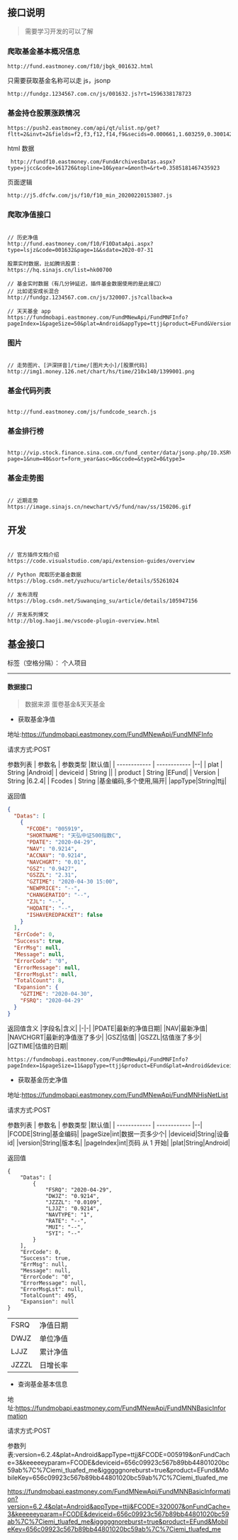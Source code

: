 ## 接口说明

> 需要学习开发的可以了解

### 爬取基金基本概况信息

```
http://fund.eastmoney.com/f10/jbgk_001632.html
```

只需要获取基金名称可以走 js，jsonp

```
http://fundgz.1234567.com.cn/js/001632.js?rt=1596338178723
```

### 基金持仓股票涨跌情况

```
https://push2.eastmoney.com/api/qt/ulist.np/get?fltt=2&invt=2&fields=f2,f3,f12,f14,f9&secids=0.000661,1.603259,0.300142,0.300122,0.002007,0.300601,1.600201,0.300529,0.300676,1.600867,&_=1599742806408
```

html 数据

```
 http://fundf10.eastmoney.com/FundArchivesDatas.aspx?type=jjcc&code=161726&topline=10&year=&month=&rt=0.3585181467435923
```

页面逻辑

```
http://j5.dfcfw.com/js/f10/f10_min_20200220153807.js
```

### 爬取净值接口

```

// 历史净值
http://fund.eastmoney.com/f10/F10DataApi.aspx?type=lsjz&code=001632&page=1&&sdate=2020-07-31

股票实时数据，比如腾讯股票：
https://hq.sinajs.cn/list=hk00700

// 基金实时数据（有几分钟延迟，插件基金数据使用的是此接口）
// 比如诺安成长混合
http://fundgz.1234567.com.cn/js/320007.js?callback=a

// 天天基金 app
https://fundmobapi.eastmoney.com/FundMNewApi/FundMNFInfo?pageIndex=1&pageSize=50&plat=Android&appType=ttjj&product=EFund&Version=1&deviceid=ssdfsdfsdf&Fcodes=320007,161726

```

### 图片

```

// 走势图片、[沪深拼音]/time/[图片大小]/[股票代码]
http://img1.money.126.net/chart/hs/time/210x140/1399001.png

```

### 基金代码列表

```

http://fund.eastmoney.com/js/fundcode_search.js

```

### 基金排行榜

```

http://vip.stock.finance.sina.com.cn/fund_center/data/jsonp.php/IO.XSRV2.CallbackList['hLfu5s99aaIUp7D4']/NetValueReturn_Service.NetValueReturnOpen?page=1&num=40&sort=form_year&asc=0&ccode=&type2=0&type3=

```

### 基金走势图

```

// 近期走势
https://image.sinajs.cn/newchart/v5/fund/nav/ss/150206.gif

```

## 开发

```

// 官方插件文档介绍
https://code.visualstudio.com/api/extension-guides/overview

// Python 爬取历史基金数据
https://blog.csdn.net/yuzhucu/article/details/55261024

// 发布流程
https://blog.csdn.net/Suwanqing_su/article/details/105947156

// 开发系列博文
http://blog.haoji.me/vscode-plugin-overview.html

```

## 基金接口

标签（空格分隔）： 个人项目

---

#### 数据接口

> 数据来源 蛋卷基金&天天基金

- 获取基金净值

地址:https://fundmobapi.eastmoney.com/FundMNewApi/FundMNFInfo

请求方式:POST

参数列表
| 参数名 | 参数类型 |默认值|
| ------------ | ------------ |--|
| plat | String |Android|
| deviceid | String ||
| product | String |EFund|
| Version | String |6.2.4|
| Fcodes | String |基金编码,多个使用,隔开|
|appType|String|ttjj|

返回值

```json
{
  "Datas": [
    {
      "FCODE": "005919",
      "SHORTNAME": "天弘中证500指数C",
      "PDATE": "2020-04-29",
      "NAV": "0.9214",
      "ACCNAV": "0.9214",
      "NAVCHGRT": "0.01",
      "GSZ": "0.9427",
      "GSZZL": "2.31",
      "GZTIME": "2020-04-30 15:00",
      "NEWPRICE": "--",
      "CHANGERATIO": "--",
      "ZJL": "--",
      "HQDATE": "--",
      "ISHAVEREDPACKET": false
    }
  ],
  "ErrCode": 0,
  "Success": true,
  "ErrMsg": null,
  "Message": null,
  "ErrorCode": "0",
  "ErrorMessage": null,
  "ErrorMsgLst": null,
  "TotalCount": 8,
  "Expansion": {
    "GZTIME": "2020-04-30",
    "FSRQ": "2020-04-29"
  }
}
```

返回值含义
|字段名|含义|
|-|-|
|PDATE|最新的净值日期|
|NAV|最新净值|
|NAVCHGRT|最新的净值涨了多少|
|GSZ|估值|
|GSZZL|估值涨了多少|
|GZTIME|估值的日期|

```
https://fundmobapi.eastmoney.com/FundMNewApi/FundMNFInfo?pageIndex=1&pageSize=11&appType=ttjj&product=EFund&plat=Android&deviceid=9e16077fca2fcr78ep0ltn98&Version=1&Fcodes=161725,320007,001632,161726,001071,007874,004857,420009,377240,002207,004855
```

- 获取基金历史净值

地址:https://fundmobapi.eastmoney.com/FundMNewApi/FundMNHisNetList

请求方式:POST

参数列表
| 参数名 | 参数类型 |默认值|
| ------------ | ------------ |--|
|FCODE|String|基金编码|
|pageSize|int|数据一页多少个|
|deviceid|String|设备 id|
|version|String|版本名|
|pageIndex|int|页码 从 1 开始|
|plat|String|Android|

返回值

```
{
    "Datas": [
        {
            "FSRQ": "2020-04-29",
            "DWJZ": "0.9214",
            "JZZZL": "0.0109",
            "LJJZ": "0.9214",
            "NAVTYPE": "1",
            "RATE": "--",
            "MUI": "--",
            "SYI": "--"
        }
    ],
    "ErrCode": 0,
    "Success": true,
    "ErrMsg": null,
    "Message": null,
    "ErrorCode": "0",
    "ErrorMessage": null,
    "ErrorMsgLst": null,
    "TotalCount": 495,
    "Expansion": null
}
```

|       |          |     |
| ----- | -------- | --- |
| FSRQ  | 净值日期 |
| DWJZ  | 单位净值 |
| LJJZ  | 累计净值 |
| JZZZL | 日增长率 |

- 查询基金基本信息

地址:https://fundmobapi.eastmoney.com/FundMNewApi/FundMNNBasicInformation

请求方式:POST

参数列表:version=6.2.4&plat=Android&appType=ttjj&FCODE=005919&onFundCache=3&keeeeeyparam=FCODE&deviceid=656c09923c567b89bb44801020bc59ab%7C%7Ciemi_tluafed_me&igggggnoreburst=true&product=EFund&MobileKey=656c09923c567b89bb44801020bc59ab%7C%7Ciemi_tluafed_me

https://fundmobapi.eastmoney.com/FundMNewApi/FundMNNBasicInformation?version=6.2.4&plat=Android&appType=ttjj&FCODE=320007&onFundCache=3&keeeeeyparam=FCODE&deviceid=656c09923c567b89bb44801020bc59ab%7C%7Ciemi_tluafed_me&igggggnoreburst=true&product=EFund&MobileKey=656c09923c567b89bb44801020bc59ab%7C%7Ciemi_tluafed_me
